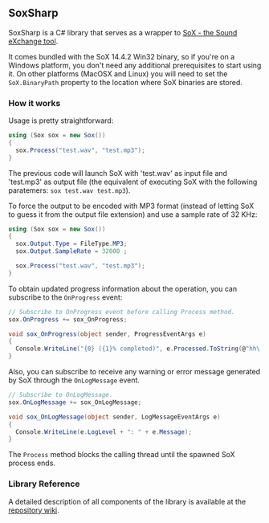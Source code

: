 ## SoxSharp

SoxSharp is a C# library that serves as a wrapper to [SoX - the Sound eXchange tool](http://sox.sourceforge.net/).

It comes bundled with the SoX 14.4.2 Win32 binary, so if you're on a Windows platform, you don't need any additional prerequisites to start using it. On other platforms (MacOSX and Linux) you will need to set the `SoX.BinaryPath` property to the location where SoX binaries are stored.


### How it works

Usage is pretty straightforward:

```cs
using (Sox sox = new Sox())
{
  sox.Process("test.wav", "test.mp3");
}
```
The previous code will launch SoX with 'test.wav' as input file and 'test.mp3' as output file (the equivalent of executing SoX with the following paratemers: `sox test.wav test.mp3`). 

To force the output to be encoded with MP3 format (instead of letting SoX to guess it from the output file extension) and use a sample rate of 32 KHz:

```cs
using (Sox sox = new Sox())
{
  sox.Output.Type = FileType.MP3;
  sox.Output.SampleRate = 32000 ;

  sox.Process("test.wav", "test.mp3");
}
```

To obtain updated progress information about the operation, you can subscribe to the `OnProgress` event:

```cs
// Subscribe to OnProgress event before calling Process method.
sox.OnProgress += sox_OnProgress;

void sox_OnProgress(object sender, ProgressEventArgs e)
{
  Console.WriteLine("{0} ({1}% completed)", e.Processed.ToString(@"hh\:mm\:ss\.ff"), e.Progress);
}
```

Also, you can subscribe to receive any warning or error message generated by SoX through the `OnLogMessage` event.

```cs
// Subscribe to OnLogMessage.
sox.OnLogMessage += sox_OnLogMessage;

void sox_OnLogMessage(object sender, LogMessageEventArgs e)
{
  Console.WriteLine(e.LogLevel + ": " + e.Message);
}
```

The `Process` method blocks the calling thread until the spawned SoX process ends. 


### Library Reference

A detailed description of all components of the library is available at the [repository wiki](https://github.com/igece/SoxSharp/wiki/Reference-Guide). 


